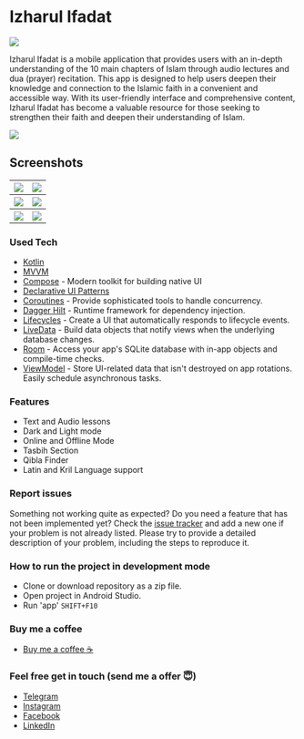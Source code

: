 # Izharul Ifadat

<img src="https://user-images.githubusercontent.com/91304483/230301702-77d4a978-7aa2-4dc7-8ceb-0dd64039ea8f.png" />

Izharul Ifadat is a mobile application that provides users with an in-depth understanding of the 10 main chapters of Islam through audio lectures and dua (prayer) recitation. This app is designed to help users deepen their knowledge and connection to the Islamic faith in a convenient and accessible way. With its user-friendly interface and comprehensive content, Izharul Ifadat has become a valuable resource for those seeking to strengthen their faith and deepen their understanding of Islam.

<img src="https://user-images.githubusercontent.com/91304483/230296912-fbc752a6-81e3-4af9-b766-3fb4a24b29a3.png"/>


## Screenshots
<table style="width:100%">
  <tr>
    <th><img src="https://user-images.githubusercontent.com/91304483/230302385-60fc15e6-89b9-41d6-ace4-c078a38a433f.png"/></th>
    <th><img src="https://user-images.githubusercontent.com/91304483/230302400-7260be07-c95f-403e-a574-16e16ea86529.png"/></th>
  </tr>
  <tr>
    <th><img src="https://user-images.githubusercontent.com/91304483/230302803-c0a00f3b-94e5-4955-8637-d6f6641d5c91.png"/></th>
    <th><img src="https://user-images.githubusercontent.com/91304483/230302807-2139bd04-a324-4aa8-a23b-70a93c9d3488.png"/></th>
  </tr>
  <tr>
    <th><img src="https://user-images.githubusercontent.com/91304483/230302829-396a0b29-9fd6-4e6b-abde-6dbdd330182e.png"/></th>
    <th><img src="https://user-images.githubusercontent.com/91304483/230302840-efc15603-69cb-4f20-94f2-71c30c850d21.png"/></th>
  </tr>
</table>

### Used Tech
* [Kotlin](https://kotlinlang.org/)
* [MVVM](https://developer.android.com/jetpack/docs/guide)
* [Compose](https://developer.android.com/jetpack/compose) - Modern toolkit for building native UI
* [Declarative UI Patterns](https://www.youtube.com/watch?v=VsStyq4Lzxo)
* [Coroutines](https://kotlinlang.org/docs/reference/coroutines-overview.html) - Provide sophisticated tools to handle concurrency.
* [Dagger Hilt](https://dagger.dev/hilt/) - Runtime framework for dependency injection.
* [Lifecycles](https://developer.android.com/topic/libraries/architecture/lifecycle) - Create a UI that automatically responds to lifecycle events.
* [LiveData](https://developer.android.com/topic/libraries/architecture/livedata) - Build data objects that notify views when the underlying database changes.
* [Room](https://developer.android.com/topic/libraries/architecture/room) - Access your app's SQLite database with in-app objects and compile-time checks.
* [ViewModel](https://developer.android.com/topic/libraries/architecture/viewmodel) - Store UI-related data that isn't destroyed on app rotations. Easily schedule asynchronous tasks.

### Features
* Text and Audio lessons
* Dark and Light mode
* Online and Offline Mode
* Tasbih Section
* Qibla Finder
* Latin and Kril Language support

### Report issues
Something not working quite as expected? Do you need a feature that has not been implemented yet? Check the [issue tracker](https://github.com/OgabekDev/IzharulIfadat/issues) and add a new one if your problem is not already listed. Please try to provide a detailed description of your problem, including the steps to reproduce it.

### How to run the project in development mode
* Clone or download repository as a zip file.
* Open project in Android Studio.
* Run 'app' `SHIFT+F10`

### Buy me a coffee
* [Buy me a coffee ☕️](https://www.buymeacoffee.com/OgabekDev)

### Feel free get in touch (send me a offer 😇)
* [Telegram](https://www.t.me/Ogabek_Dev)
* [Instagram](https://www.instagram.com/OgabekDev)
* [Facebook](https://www.facebook.com/OgabekDev)
* [LinkedIn](https://www.linkedin.com/in/Ogabek_Dev)
